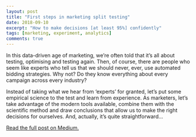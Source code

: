 ```yaml
---
layout: post
title: "First steps in marketing split testing"
date: 2018-09-10
excerpt: "How to make decisions [at least 95%] confidently"
tags: [marketing, experiment, analytics]
comments: true
---
```


In this data-driven age of marketing, we’re often told that it’s all about testing, optimising and testing again. Then, of course, there are people who seem like experts who tell us that we should never, ever, use automated bidding strategies. Why not? Do they know everything about every campaign across every industry?

Instead of taking what we hear from ‘experts’ for granted, let’s put some empirical science to the test and learn from experience. As marketers, let’s take advantage of the modern tools available, combine them with the scientific method and draw conclusions that allow us to make the right decisions for ourselves. And, actually, it’s quite straightforward…

[Read the full post on Medium.][1]

[1]: https://blog.markgrowth.com/first-steps-in-marketing-split-testing-547b8ab39850